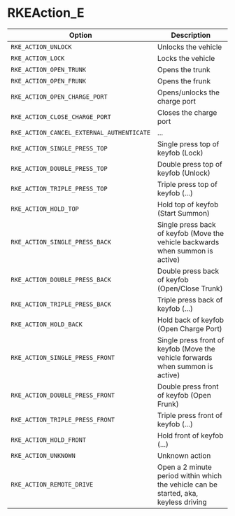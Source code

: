 # RKEAction_E

Option|Description
-|-
`RKE_ACTION_UNLOCK`|Unlocks the vehicle
`RKE_ACTION_LOCK`|Locks the vehicle
`RKE_ACTION_OPEN_TRUNK`|Opens the trunk
`RKE_ACTION_OPEN_FRUNK`|Opens the frunk
`RKE_ACTION_OPEN_CHARGE_PORT`|Opens/unlocks the charge port
`RKE_ACTION_CLOSE_CHARGE_PORT`|Closes the charge port
`RKE_ACTION_CANCEL_EXTERNAL_AUTHENTICATE`|...
`RKE_ACTION_SINGLE_PRESS_TOP`|Single press top of keyfob (Lock)
`RKE_ACTION_DOUBLE_PRESS_TOP`|Double press top of keyfob (Unlock)
`RKE_ACTION_TRIPLE_PRESS_TOP`|Triple press top of keyfob (...)
`RKE_ACTION_HOLD_TOP`|Hold top of keyfob (Start Summon)
`RKE_ACTION_SINGLE_PRESS_BACK`|Single press back of keyfob (Move the vehicle backwards when summon is active)
`RKE_ACTION_DOUBLE_PRESS_BACK`|Double press back of keyfob (Open/Close Trunk)
`RKE_ACTION_TRIPLE_PRESS_BACK`|Triple press back of keyfob (...)
`RKE_ACTION_HOLD_BACK`|Hold back of keyfob (Open Charge Port)
`RKE_ACTION_SINGLE_PRESS_FRONT`|Single press front of keyfob (Move the vehicle forwards when summon is active)
`RKE_ACTION_DOUBLE_PRESS_FRONT`|Double press front of keyfob (Open Frunk)
`RKE_ACTION_TRIPLE_PRESS_FRONT`|Triple press front of keyfob (...)
`RKE_ACTION_HOLD_FRONT`|Hold front of keyfob (...)
`RKE_ACTION_UNKNOWN`|Unknown action
`RKE_ACTION_REMOTE_DRIVE`|Open a 2 minute period within which the vehicle can be started, aka, keyless driving
